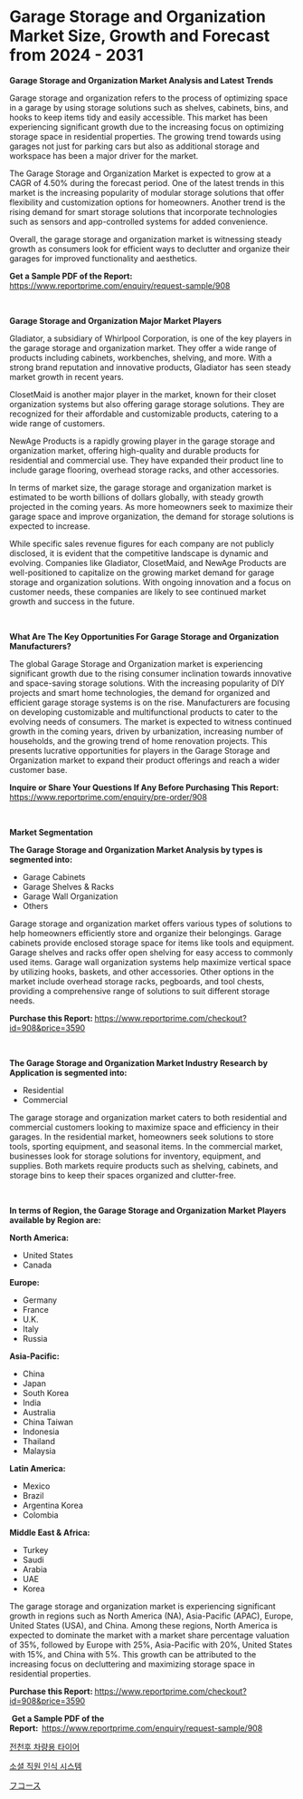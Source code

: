 <p><h1>Garage Storage and Organization Market Size, Growth and Forecast from 2024 - 2031</h1></p><p><strong>Garage Storage and Organization Market Analysis and Latest Trends</strong></p>
<p><p>Garage storage and organization refers to the process of optimizing space in a garage by using storage solutions such as shelves, cabinets, bins, and hooks to keep items tidy and easily accessible. This market has been experiencing significant growth due to the increasing focus on optimizing storage space in residential properties. The growing trend towards using garages not just for parking cars but also as additional storage and workspace has been a major driver for the market.</p><p>The Garage Storage and Organization Market is expected to grow at a CAGR of 4.50% during the forecast period. One of the latest trends in this market is the increasing popularity of modular storage solutions that offer flexibility and customization options for homeowners. Another trend is the rising demand for smart storage solutions that incorporate technologies such as sensors and app-controlled systems for added convenience.</p><p>Overall, the garage storage and organization market is witnessing steady growth as consumers look for efficient ways to declutter and organize their garages for improved functionality and aesthetics.</p></p>
<p><strong>Get a Sample PDF of the Report:&nbsp;</strong> <a href="https://www.reportprime.com/enquiry/request-sample/908">https://www.reportprime.com/enquiry/request-sample/908</a></p>
<p>&nbsp;</p>
<p><strong>Garage Storage and Organization Major Market Players</strong></p>
<p><p>Gladiator, a subsidiary of Whirlpool Corporation, is one of the key players in the garage storage and organization market. They offer a wide range of products including cabinets, workbenches, shelving, and more. With a strong brand reputation and innovative products, Gladiator has seen steady market growth in recent years.</p><p>ClosetMaid is another major player in the market, known for their closet organization systems but also offering garage storage solutions. They are recognized for their affordable and customizable products, catering to a wide range of customers.</p><p>NewAge Products is a rapidly growing player in the garage storage and organization market, offering high-quality and durable products for residential and commercial use. They have expanded their product line to include garage flooring, overhead storage racks, and other accessories.</p><p>In terms of market size, the garage storage and organization market is estimated to be worth billions of dollars globally, with steady growth projected in the coming years. As more homeowners seek to maximize their garage space and improve organization, the demand for storage solutions is expected to increase.</p><p>While specific sales revenue figures for each company are not publicly disclosed, it is evident that the competitive landscape is dynamic and evolving. Companies like Gladiator, ClosetMaid, and NewAge Products are well-positioned to capitalize on the growing market demand for garage storage and organization solutions. With ongoing innovation and a focus on customer needs, these companies are likely to see continued market growth and success in the future.</p></p>
<p>&nbsp;</p>
<p><strong>What Are The Key Opportunities For Garage Storage and Organization Manufacturers?</strong></p>
<p><p>The global Garage Storage and Organization market is experiencing significant growth due to the rising consumer inclination towards innovative and space-saving storage solutions. With the increasing popularity of DIY projects and smart home technologies, the demand for organized and efficient garage storage systems is on the rise. Manufacturers are focusing on developing customizable and multifunctional products to cater to the evolving needs of consumers. The market is expected to witness continued growth in the coming years, driven by urbanization, increasing number of households, and the growing trend of home renovation projects. This presents lucrative opportunities for players in the Garage Storage and Organization market to expand their product offerings and reach a wider customer base.</p></p>
<p><strong>Inquire or Share Your Questions If Any Before Purchasing This Report:</strong> <a href="https://www.reportprime.com/enquiry/pre-order/908">https://www.reportprime.com/enquiry/pre-order/908</a></p>
<p>&nbsp;</p>
<p><strong>Market Segmentation</strong></p>
<p><strong>The Garage Storage and Organization Market Analysis by types is segmented into:</strong></p>
<p><ul><li>Garage Cabinets</li><li>Garage Shelves & Racks</li><li>Garage Wall Organization</li><li>Others</li></ul></p>
<p><p>Garage storage and organization market offers various types of solutions to help homeowners efficiently store and organize their belongings. Garage cabinets provide enclosed storage space for items like tools and equipment. Garage shelves and racks offer open shelving for easy access to commonly used items. Garage wall organization systems help maximize vertical space by utilizing hooks, baskets, and other accessories. Other options in the market include overhead storage racks, pegboards, and tool chests, providing a comprehensive range of solutions to suit different storage needs.</p></p>
<p><strong>Purchase this Report:&nbsp;</strong><a href="https://www.reportprime.com/checkout?id=908&price=3590">https://www.reportprime.com/checkout?id=908&price=3590</a></p>
<p>&nbsp;</p>
<p><strong>The Garage Storage and Organization Market Industry Research by Application is segmented into:</strong></p>
<p><ul><li>Residential</li><li>Commercial</li></ul></p>
<p><p>The garage storage and organization market caters to both residential and commercial customers looking to maximize space and efficiency in their garages. In the residential market, homeowners seek solutions to store tools, sporting equipment, and seasonal items. In the commercial market, businesses look for storage solutions for inventory, equipment, and supplies. Both markets require products such as shelving, cabinets, and storage bins to keep their spaces organized and clutter-free.</p></p>
<p>&nbsp;</p>
<p><strong>In terms of Region, the Garage Storage and Organization Market Players available by Region are:</strong></p>
<p>
    <p> <strong> North America: </strong>
        <ul>
            <li>United States</li>
            <li>Canada</li>
        </ul>
        </p> 
    <p> <strong> Europe: </strong>
        <ul>
            <li>Germany</li>
            <li>France</li>
            <li>U.K.</li>
            <li>Italy</li>
            <li>Russia</li>
        </ul>
        </p> 
    <p> <strong> Asia-Pacific: </strong>
        <ul>
            <li>China</li>
            <li>Japan</li>
            <li>South Korea</li>
            <li>India</li>
            <li>Australia</li>
            <li>China Taiwan</li>
            <li>Indonesia</li>
            <li>Thailand</li>
            <li>Malaysia</li>
        </ul>
        </p> 
    <p> <strong> Latin America: </strong>
        <ul>
            <li>Mexico</li>
            <li>Brazil</li>
            <li>Argentina Korea</li>
            <li>Colombia</li>
        </ul>
        </p> 
    <p> <strong> Middle East & Africa: </strong>
        <ul>
            <li>Turkey</li>
            <li>Saudi</li>
            <li>Arabia</li>
            <li>UAE</li>
            <li>Korea</li>
        </ul>
    </p>
    </p>
<p><p>The garage storage and organization market is experiencing significant growth in regions such as North America (NA), Asia-Pacific (APAC), Europe, United States (USA), and China. Among these regions, North America is expected to dominate the market with a market share percentage valuation of 35%, followed by Europe with 25%, Asia-Pacific with 20%, United States with 15%, and China with 5%. This growth can be attributed to the increasing focus on decluttering and maximizing storage space in residential properties.</p></p>
<p><strong>Purchase this Report: </strong><a href="https://www.reportprime.com/checkout?id=908&price=3590">https://www.reportprime.com/checkout?id=908&price=3590</a></p>
<p>&nbsp;<strong>Get a Sample PDF of the Report:&nbsp;&nbsp;</strong><a href="https://www.reportprime.com/enquiry/request-sample/908">https://www.reportprime.com/enquiry/request-sample/908</a></p>
<p><strong></strong></p>
<p><p><a href="https://medium.com/@bereniceroberts1978/%EB%AA%A8%EB%93%A0-%EC%A7%80%ED%98%95-%EC%B0%A8%EB%9F%89-%ED%83%80%EC%9D%B4%EC%96%B4-%EC%8B%9C%EC%9E%A5-%EB%8F%99%ED%96%A5-%EC%98%88%EC%B8%A1-%EB%B0%8F-%EA%B2%BD%EC%9F%81-%EB%B6%84%EC%84%9D-2031%EB%85%84%EA%B9%8C%EC%A7%80-2b7453a42ae2">전천후 차량용 타이어</a></p><p><a href="https://medium.com/@mayekuhic00/%EC%82%AC%ED%9A%8C%EC%A0%81-%EC%A7%81%EC%9B%90-%EC%9D%B8%EC%A0%95-%EC%8B%9C%EC%8A%A4%ED%85%9C-%EC%8B%9C%EC%9E%A5-%EA%B2%BD%EC%9F%81-%EB%B6%84%EC%84%9D-%EC%8B%9C%EC%9E%A5-%EB%8F%99%ED%96%A5-%EB%B0%8F-2031%EB%85%84%EA%B9%8C%EC%A7%80%EC%9D%98-%EC%98%88%EC%B8%A1-1fc2d14fc64e">소셜 직원 인식 시스템</a></p><p><a href="https://medium.com/@rusty-marie2024/%E3%83%95%E3%82%B3%E3%83%BC%E3%82%B9%E5%B8%82%E5%A0%B4%E3%81%AE%E8%A6%8F%E6%A8%A1%E3%81%A8%E5%B8%82%E5%A0%B4%E5%8B%95%E5%90%91-%E5%AE%8C%E5%85%A8%E3%81%AA%E6%A5%AD%E7%95%8C%E6%A6%82%E8%A6%81-2024%E5%B9%B4%E3%81%8B%E3%82%892031%E5%B9%B4-c1c13c6a6e15">フコース</a></p></p>